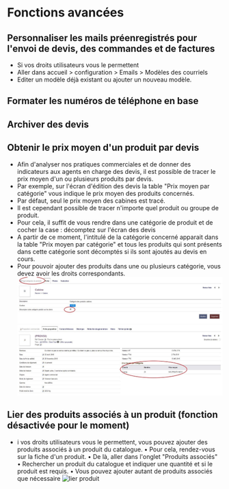  # Fonctions avancées
 
## Personnaliser les mails préenregistrés pour l'envoi de devis, des commandes et de factures
* Si vos droits utilisateurs vous le permettent
* Aller dans accueil > configuration > Emails > Modèles des courriels
* Editer un modèle déjà existant ou ajouter un nouveau modèle.

## Formater les numéros de téléphone en base

## Archiver des devis

## Obtenir le prix moyen d'un produit par devis
* Afin d'analyser nos pratiques commerciales et de donner des indicateurs aux agents en charge des devis, il est possible de tracer le prix moyen d'un ou plusieurs produits par devis.
* Par exemple, sur l'écran d'édition des devis la table "Prix moyen par catégorie" vous indique le prix moyen des produits concernés.
* Par défaut, seul le prix moyen des cabines est tracé.
* Il est cependant possible de tracer n'importe quel produit ou groupe de produit.
* Pour cela, il suffit de vous rendre dans une catégorie de produit et de cocher la case : décomptez sur l'écran des devis
* A partir de ce moment, l'intitulé de la catégorie concerné apparait dans la table "Prix moyen par catégorie" et tous les produits qui sont présents dans cette catégorie sont décomptés si ils sont ajoutés au devis en cours.
* Pour pouvoir ajouter des produits dans une ou plusieurs catégorie, vous devez avoir les droits correspondants.
![commercial_ajouter_dpt](_media/categorie_prix_moyen.jpg)
![commercial_ajouter_dpt](_media/prix_moyen_produit.jpg)

## Lier des produits associés à un produit (fonction désactivée pour le moment)
* i vos droits utilisateurs vous le permettent, vous pouvez ajouter des produits associés à un produit du catalogue.
•	Pour cela, rendez-vous sur la fiche d'un produit.
•	De là, aller dans l'onglet "Produits associés"
•	Rechercher un produit du catalogue et indiquer une quantité et si le produit est requis.
•	Vous pouvez ajouter autant de produits associés que nécessaire
![lier produit](_media/lier_produits.jpg)

